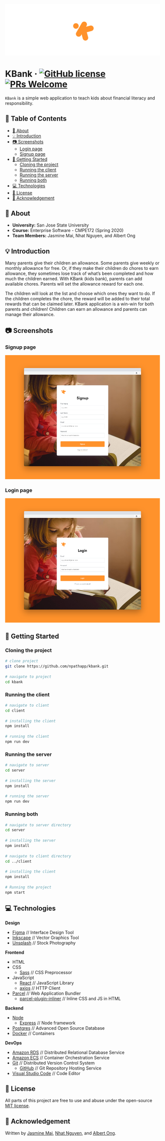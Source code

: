 [![KBank](./design/kbank_github_banner.png)](https://kbank.now.sh/)

# KBank &middot; [![GitHub license](https://img.shields.io/badge/license-MIT-blue.svg)](./LICENSE) [![PRs Welcome](https://img.shields.io/badge/PRs-welcome-brightgreen.svg)](https://github.com/npathapp/kbank/pulls)

`KBank` is a simple web application to teach kids about financial literacy and responsibility.


## 📖 Table of Contents

* [📢 About](#-about)
* [💡 Introduction](#-introduction)
* [📷 Screenshots](#-screenshots)
  * [Login page](#login-page)
  * [Signup page](#signup-page)
* [🚀 Getting Started](#-getting-started)
  * [Cloning the project](#cloning-the-project)
  * [Running the client](#running-the-client)
  * [Running the server](#running-the-server)
  * [Running both](#running-both)
* [💻 Technologies](#-technologies)
* [📄 License](#-license)
* [🎩 Acknowledgement](#-acknowledgement)


## 📢 About

* **University:** San Jose State University
* **Course:** Enterprise Software - CMPE172 (Spring 2020)
* **Team Members:** Jasmine Mai, Nhat Nguyen, and Albert Ong


## 💡 Introduction

Many parents give their children an allowance. Some parents give weekly or monthly allowance for free. Or, if they make their children do chores to earn allowance, they sometimes lose track of what’s been completed and how much the children earned. With KBank (kids bank), parents can add available chores. Parents will set the allowance reward for each one.

The children will look at the list and choose which ones they want to do. If the children completes the chore, the reward will be added to their total rewards that can be claimed later. KBank application is a win-win for both parents and children! Children can earn an allowance and parents can manage their allowance.


## 📷 Screenshots

### Signup page
[![KBank Signup Page](./design/screenshot_signup.png)](https://kbank.now.sh/)

### Login page
[![KBank Login Page](./design/screenshot_login.png)](https://kbank.now.sh/)


## 🚀 Getting Started

### Cloning the project

```bash
# clone project
git clone https://github.com/npathapp/kbank.git

# navigate to project
cd kbank
```

### Running the client

```bash
# navigate to client
cd client

# installing the client
npm install

# running the client
npm run dev
```

### Running the server

```bash
# navigate to server
cd server

# installing the server
npm install

# running the server
npm run dev
```

### Running both

```bash
# navigate to server directory
cd server

# installing the server
npm install

# navigate to client directory
cd ../client

# installing the client
npm install

# Running the project
npm start
```


## 💻 Technologies

**Design**
* [Figma](https://www.figma.com/) // Interface Design Tool
* [Inkscape](https://inkscape.org/) // Vector Graphics Tool
* [Unsplash](https://unsplash.com/) // Stock Photography

**Frontend**
* HTML
* CSS
  * [Sass](https://sass-lang.com/) // CSS Preprocessor
* JavaScript
  * [React](https://reactjs.org/) // JavaScript Library
  * [axios](https://github.com/axios/axios) // HTTP Client
* [Parcel](https://parceljs.org/) // Web Application Bundler
  * [parcel-plugin-inliner](https://github.com/shff/parcel-plugin-inliner) // Inline CSS and JS in HTML

**Backend**
* [Node](https://nodejs.org/en/)
  * [Express](https://expressjs.com/) // Node framework
* [Postgres](https://www.postgresql.org/) // Advanced Open Source Database
* [Docker](https://www.docker.com/) // Containers

**DevOps**
* [Amazon RDS](https://aws.amazon.com/rds/) // Distributed Relational Database Service
* [Amazon ECS](https://aws.amazon.com/ecs/) // Container Orchestration Service
* [Git](https://git-scm.com/) // Distributed Version Control System
  * [GitHub](https://github.com/) // Git Repository Hosting Service
* [Visual Studio Code](https://code.visualstudio.com/) // Code Editor


## 📄 License

All parts of this project are free to use and abuse under the open-source [MIT license](./LICENSE).


## 🎩 Acknowledgement

Written by [Jasmine Mai](https://github.com/jasminemai97), [Nhat Nguyen](https://github.com/nguyen-nhat), and [Albert Ong](https://github.com/Albert-C-Ong).
